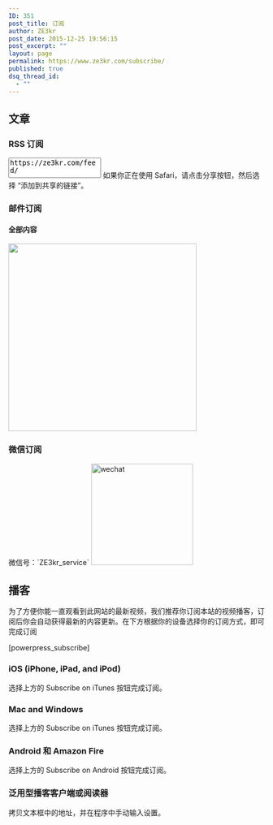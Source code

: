 ```yaml
---
ID: 351
post_title: 订阅
author: ZE3kr
post_date: 2015-12-25 19:56:15
post_excerpt: ""
layout: page
permalink: https://www.ze3kr.com/subscribe/
published: true
dsq_thread_id:
  - ""
---
```

<h2>文章</h2>
<h3>RSS 订阅</h3>
<textarea onclick="this.focus();this.select()" readonly="readonly" style="height:3em;resize:none;">https://ze3kr.com/feed/</textarea>
如果你正在使用 Safari，请点击分享按钮，然后选择 “添加到共享的链接”。
<h3>邮件订阅</h3>
<h4>全部内容</h4>
<a href="https://ifttt.com/recipes/177443-ze3kr" target="_blank"><img src="https://media.landcement.com/sites/2/20160209175013/177443-1.png" width="370px" style="max-width:100%"/></a>
<h3>微信订阅</h3>
微信号：`ZE3kr_service`
<img src="https://media.landcement.com/sites/2/20160131134410/wechat-200x200.png" alt="wechat" width="200" height="200" class="aligncenter size-thumbnail wp-image-828" />
<h2>播客</h2>
为了方便你能一直观看到此网站的最新视频，我们推荐你订阅本站的视频播客，订阅后你会自动获得最新的内容更新。在下方根据你的设备选择你的订阅方式，即可完成订阅

[powerpress_subscribe]
<h3>iOS (iPhone, iPad, and iPod)</h3>
选择上方的 Subscribe on iTunes 按钮完成订阅。
<h3>Mac and Windows</h3>
选择上方的 Subscribe on iTunes 按钮完成订阅。
<h3>Android 和 Amazon Fire</h3>
选择上方的 Subscribe on Android 按钮完成订阅。
<h3>泛用型播客客户端或阅读器</h3>
拷贝文本框中的地址，并在程序中手动输入设置。